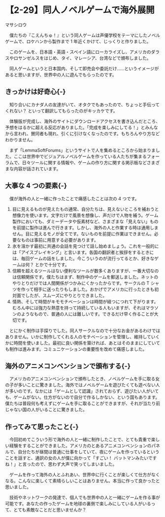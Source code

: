 # 【2-29】同人ノベルゲームで海外展開

<div class="author">マサシロウ</div>

　僕たちの『こえんちゅ！』という同人ゲームは声優学校をテーマにしたノベルゲームで、ロケハンから製作まで 1 年近くかけて、じっくりと作りました。

　このゲームを、日本語・英語・スペイン語にローカライズし、アメリカのダラスやロサンゼルスをはじめ、タイ、マレーシア、台湾などで頒布しました。

　同人ゲームというと日本国内、そして即売会や委託だけ……というイメージがあると思いますが、世界中の人に遊んでもらったのです。

## きっかけは好奇心{-}

　知り合いにカナダ人の友達がいて、オタクでもあったので、ちょっと手伝ってくれない？ といって翻訳してもらったのがキッカケです。

　体験版が完成し、海外のサイトにダウンロードアクセスを書き込んだところ、予想をはるかに超える反応がありました。「完成を楽しみにしてる！」とみんなから言われ、賛同者も現れ、引くに引けなくなったのです。もちろんやり方などわかりません。

　まず「LemmaSoftForums」というサイトで人を集めるところから始まりました。ここは世界中でビジュアルノベルゲームを作っている人たちが集まるフォーラムで、日々ツールに関する情報や、ゲームの作り方に関する掲示板などさまざまな内容が話されています。

## 大事な 4 つの要素{-}

　僕が海外の人と一緒に作ったことで痛感したことは次の 4 つです。

1. 目に見えるものが見えたもの通常、自分たちは、見えないところを補おうと想像力を使います。文字だけで風景を想像し、声だけで人物を補う。ゲーム製作においても、ダミーデータや仮素材など、さまざまな「見えない」ものを前提に製作は進んで行きます。しかし、海外の人と作業する時は通用しません。目に見えるモノが全てです。ないものを前提に作業はできません。必要なものは事前に用意する必要があります。
2. 氷を溶かす最初に共通の会話を見つけて話し始めましょう。これを一般的には「アイスブレイキング」と言います。各国の翻訳者と挨拶をするときには、毎回ゲームの話をしました。今こういうのが流行ってるとか、好きなゲームは何？ とかで十分です。
3. 信頼を超えるツールはない便利なツールが数多くありますが、一番大切なのは信頼関係です。僕たちはまず、制作中のゲームを郵送しました。ネットのやりとりだけでは人間関係がつかみにくかったからです。サークルの T シャツを作って相手に送ったりもしました。おかげでアメリカに行ったときも初対面でしたが、スムーズにやりとりできました。
4. 情熱、そして時間がキモモチベーションは時間が経つにつれて下がります。むろん中には強力な熱意を持って持続している人もいますが、それはマラソンのようなもので、普通の人には難しいです。できるだけ早く作ることが大切です。

　とにかく制作は手探りでした。同人サークルなので十分なお金があるわけではありません。いかに制作してくれる人のモチベーションを管理し、維持していくかに時間を使いました。最初に良い関係を築ければ、あとはそのままにしていても制作は進みます。コミュニケーションの重要性を改めて痛感しました。

## 海外のアニメコンベンションで頒布する{-}

　アメリカのアニメコンベンションで頒布したとき、ノベルゲームを手に取る女の子が多いことに驚きました。海外ではノベルゲームを遊びたくても遊べない人が多いのです。なかには「ゲームとして認識」されておらず、遊びたい人がいても、ゲームがない。仕方がないので自分で作るしかない、という国もあります。僕たちは普段何も考えずにゲームを手に取ることができますが、それが当たり前じゃない国の人がいることに驚きました。

## 作ってみて思ったこと{-}

　今回初めてこういう形で海外の人と一緒に制作したことで、とても貴重で楽しい経験をすることができました。アメリカのとあるアニメコンベンションのパネルで、自分たちが昼間は普通に仕事をしていて、夜にゲームを作っているということを話すと、通訳の女の人が僕に向かって「すごい！ バットマンみたいですね！」と言ったので、思わず大声で笑ってしまいました。

　ゲームを作って海外の人とふれあい、世界中に行くことが楽しくて仕方がなくなる。こんなに楽しくて素晴らしいことはありません。本当に作って良かったと思いました。

　技術やネットワークの発達で、個人でも世界中の人と一緒にゲームを作る事が可能です。あなたの作ったゲームを地球の裏側で楽しみにしている人がいるって、とても素敵なことだと思いませんか？
